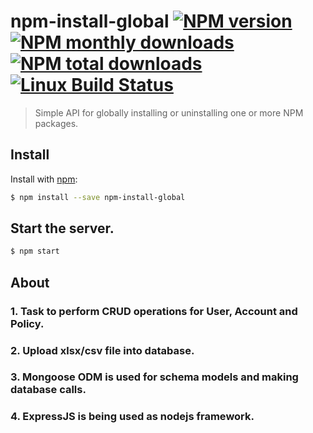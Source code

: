 # npm-install-global [![NPM version](https://img.shields.io/npm/v/npm-install-global.svg?style=flat)](https://www.npmjs.com/package/npm-install-global) [![NPM monthly downloads](https://img.shields.io/npm/dm/npm-install-global.svg?style=flat)](https://npmjs.org/package/npm-install-global) [![NPM total downloads](https://img.shields.io/npm/dt/npm-install-global.svg?style=flat)](https://npmjs.org/package/npm-install-global) [![Linux Build Status](https://img.shields.io/travis/jonschlinkert/npm-install-global.svg?style=flat&label=Travis)](https://travis-ci.org/jonschlinkert/npm-install-global)

> Simple API for globally installing or uninstalling one or more NPM packages.

## Install

Install with [npm](https://www.npmjs.com/):

```sh
$ npm install --save npm-install-global
```
## Start the server.
```sh
$ npm start
 ```
## About
### 1. Task to perform CRUD operations for User, Account and Policy.
### 2. Upload xlsx/csv file into database.
### 3. Mongoose ODM is used for schema models and making database calls.
### 4. ExpressJS is being used as nodejs framework.
 

